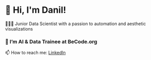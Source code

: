# 👋 Hi, I'm Danil!
👩🏻‍💻 Junior Data Scientist with a passion to automation and aesthetic visualizations<br/>

### 🌱 I’m AI & Data Trainee at BeCode.org
📫 How to reach me: [LinkedIn](https://www.linkedin.com/in/danil-zhuravlov-a36a632a4/)
